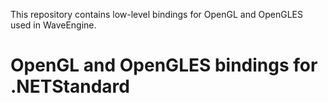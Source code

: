 This repository contains low-level bindings for OpenGL and OpenGLES used in WaveEngine.

# OpenGL and OpenGLES bindings for .NETStandard

